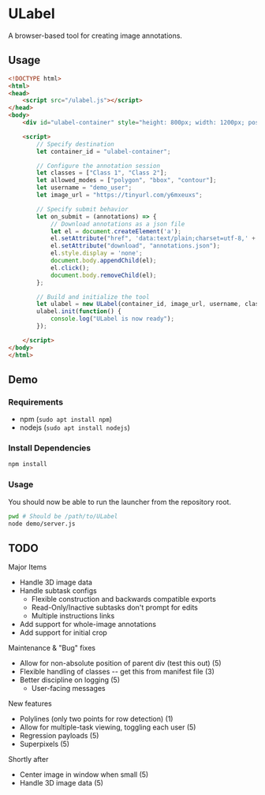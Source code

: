 # ULabel

A browser-based tool for creating image annotations.

## Usage

```html
<!DOCTYPE html>
<html>
<head>
    <script src="/ulabel.js"></script>
</head>
<body>
    <div id="ulabel-container" style="height: 800px; width: 1200px; position: absolute; top: 0; left: 0;"></div>

    <script>
        // Specify destination
        let container_id = "ulabel-container";

        // Configure the annotation session
        let classes = ["Class 1", "Class 2"];
        let allowed_modes = ["polygon", "bbox", "contour"];
        let username = "demo_user";
        let image_url = "https://tinyurl.com/y6mxeuxs";

        // Specify submit behavior
        let on_submit = (annotations) => {
            // Download annotations as a json file
            let el = document.createElement('a');
            el.setAttribute("href", 'data:text/plain;charset=utf-8,' + encodeURIComponent(JSON.stringify(annotations, null, 2)));
            el.setAttribute("download", "annotations.json");
            el.style.display = 'none';
            document.body.appendChild(el);
            el.click();
            document.body.removeChild(el);
        };

        // Build and initialize the tool
        let ulabel = new ULabel(container_id, image_url, username, classes, allowed_modes, on_submit);
        ulabel.init(function() {
            console.log("ULabel is now ready");
        });

    </script>
</body>
</html>
```

## Demo

### Requirements
- npm (`sudo apt install npm`)
- nodejs (`sudo apt install nodejs`)

### Install Dependencies

```bash
npm install
```

### Usage

You should now be able to run the launcher from the repository root.

```bash
pwd # Should be /path/to/ULabel
node demo/server.js
```

## TODO

Major Items
- Handle 3D image data
- Handle subtask configs
    - Flexible construction and backwards compatible exports
    - Read-Only/Inactive subtasks don't prompt for edits
    - Multiple instructions links
- Add support for whole-image annotations
- Add support for initial crop

Maintenance & "Bug" fixes
- Allow for non-absolute position of parent div (test this out) (5)
- Flexible handling of classes -- get this from manifest file (3)
- Better discipline on logging (5)
    - User-facing messages

New features
- Polylines (only two points for row detection) (1)
- Allow for multiple-task viewing, toggling each user (5)
- Regression payloads (5)
- Superpixels (5)

Shortly after
- Center image in window when small (5)
- Handle 3D image data (5)